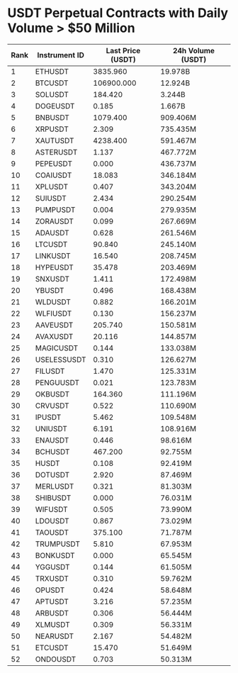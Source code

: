 # USDT Perpetual Contracts with Daily Volume > $50 Million

| Rank | Instrument ID | Last Price (USDT) | 24h Volume (USDT) |
|------|---------------|-------------------|-------------------|
| 1 | ETHUSDT | 3835.960 | 19.978B |
| 2 | BTCUSDT | 106900.000 | 12.924B |
| 3 | SOLUSDT | 184.420 | 3.244B |
| 4 | DOGEUSDT | 0.185 | 1.667B |
| 5 | BNBUSDT | 1079.400 | 909.406M |
| 6 | XRPUSDT | 2.309 | 735.435M |
| 7 | XAUTUSDT | 4238.400 | 591.467M |
| 8 | ASTERUSDT | 1.137 | 467.772M |
| 9 | PEPEUSDT | 0.000 | 436.737M |
| 10 | COAIUSDT | 18.083 | 346.184M |
| 11 | XPLUSDT | 0.407 | 343.204M |
| 12 | SUIUSDT | 2.434 | 290.254M |
| 13 | PUMPUSDT | 0.004 | 279.935M |
| 14 | ZORAUSDT | 0.099 | 267.669M |
| 15 | ADAUSDT | 0.628 | 261.546M |
| 16 | LTCUSDT | 90.840 | 245.140M |
| 17 | LINKUSDT | 16.540 | 208.745M |
| 18 | HYPEUSDT | 35.478 | 203.469M |
| 19 | SNXUSDT | 1.411 | 172.498M |
| 20 | YBUSDT | 0.496 | 168.438M |
| 21 | WLDUSDT | 0.882 | 166.201M |
| 22 | WLFIUSDT | 0.130 | 156.237M |
| 23 | AAVEUSDT | 205.740 | 150.581M |
| 24 | AVAXUSDT | 20.116 | 144.857M |
| 25 | MAGICUSDT | 0.144 | 133.038M |
| 26 | USELESSUSDT | 0.310 | 126.627M |
| 27 | FILUSDT | 1.470 | 125.331M |
| 28 | PENGUUSDT | 0.021 | 123.783M |
| 29 | OKBUSDT | 164.360 | 111.196M |
| 30 | CRVUSDT | 0.522 | 110.690M |
| 31 | IPUSDT | 5.462 | 109.548M |
| 32 | UNIUSDT | 6.191 | 108.916M |
| 33 | ENAUSDT | 0.446 | 98.616M |
| 34 | BCHUSDT | 467.200 | 92.755M |
| 35 | HUSDT | 0.108 | 92.419M |
| 36 | DOTUSDT | 2.920 | 87.469M |
| 37 | MERLUSDT | 0.321 | 81.303M |
| 38 | SHIBUSDT | 0.000 | 76.031M |
| 39 | WIFUSDT | 0.505 | 73.990M |
| 40 | LDOUSDT | 0.867 | 73.029M |
| 41 | TAOUSDT | 375.100 | 71.787M |
| 42 | TRUMPUSDT | 5.810 | 67.953M |
| 43 | BONKUSDT | 0.000 | 65.545M |
| 44 | YGGUSDT | 0.144 | 61.505M |
| 45 | TRXUSDT | 0.310 | 59.762M |
| 46 | OPUSDT | 0.424 | 58.648M |
| 47 | APTUSDT | 3.216 | 57.235M |
| 48 | ARBUSDT | 0.306 | 56.444M |
| 49 | XLMUSDT | 0.309 | 56.331M |
| 50 | NEARUSDT | 2.167 | 54.482M |
| 51 | ETCUSDT | 15.470 | 51.649M |
| 52 | ONDOUSDT | 0.703 | 50.313M |
